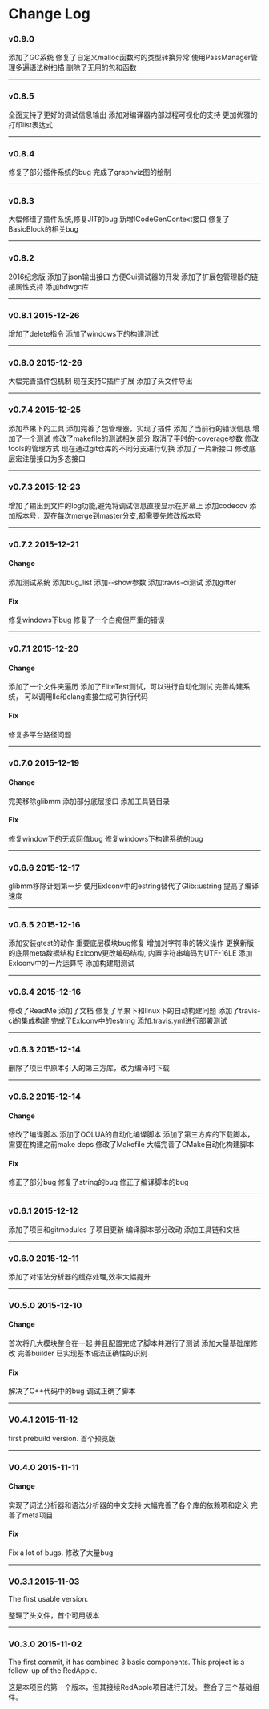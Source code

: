 Change Log
===============

### v0.9.0

添加了GC系统
修复了自定义malloc函数时的类型转换异常
使用PassManager管理多遍语法树扫描
删除了无用的包和函数

------------------------
### v0.8.5

全面支持了更好的调试信息输出
添加对编译器内部过程可视化的支持
更加优雅的打印list表达式

------------------------
### v0.8.4

修复了部分插件系统的bug
完成了graphviz图的绘制

------------------------
### v0.8.3

大幅修缮了插件系统,修复JIT的bug
新增ICodeGenContext接口
修复了BasicBlock的相关bug

------------------------
### v0.8.2

2016纪念版
添加了json输出接口
方便Gui调试器的开发
添加了扩展包管理器的链接属性支持
添加bdwgc库


------------------------
### v0.8.1 2015-12-26

增加了delete指令
添加了windows下的构建测试

------------------------
### v0.8.0 2015-12-26

大幅完善插件包机制
现在支持C插件扩展
添加了头文件导出


------------------------
### v0.7.4 2015-12-25

添加苹果下的工具
添加完善了包管理器，实现了插件
添加了当前行的错误信息
增加了一个测试
修改了makefile的测试相关部分
取消了平时的-coverage参数
修改tools的管理方式
现在通过git仓库的不同分支进行切换
添加了一片新接口
修改底层宏注册接口为多态接口

------------------------
### v0.7.3 2015-12-23

增加了输出到文件的log功能,避免将调试信息直接显示在屏幕上
添加codecov
添加版本号，现在每次merge到master分支,都需要先修改版本号


------------------------

### v0.7.2 2015-12-21
#### Change
添加测试系统
添加bug_list
添加--show参数
添加travis-ci测试
添加gitter

#### Fix
修复windows下bug
修复了一个白痴但严重的错误

------------------------

### v0.7.1 2015-12-20
#### Change
添加了一个文件夹遍历
添加了EliteTest测试，可以进行自动化测试
完善构建系统， 可以调用llc和clang直接生成可执行代码
#### Fix
修复多平台路径问题


------------------------

### v0.7.0 2015-12-19

#### Change
完美移除glibmm
添加部分底层接口
添加工具链目录

#### Fix
修复window下的无返回值bug
修复windows下构建系统的bug


------------------------

### v0.6.6 2015-12-17

glibmm移除计划第一步
使用ExIconv中的estring替代了Glib::ustring
提高了编译速度

------------------------

### v0.6.5 2015-12-16

添加安装gtest的动作
重要底层模块bug修复
增加对字符串的转义操作
更换新版的底层meta数据结构
ExIconv更改编码结构, 内置字符串编码为UTF-16LE
添加ExIconv中的一片运算符
添加构建期测试

------------------------

### v0.6.4 2015-12-16

修改了ReadMe
添加了文档
修复了苹果下和linux下的自动构建问题
添加了travis-ci的集成构建
完成了ExIconv中的estring
添加.travis.yml进行部署测试

------------------------

### v0.6.3 2015-12-14

删除了项目中原本引入的第三方库，改为编译时下载


------------------------

### v0.6.2 2015-12-14

#### Change

修改了编译脚本
添加了OOLUA的自动化编译脚本
添加了第三方库的下载脚本，需要在构建之前make deps
修改了Makefile
大幅完善了CMake自动化构建脚本


#### Fix

修正了部分bug
修复了string的bug
修正了编译脚本的bug


------------------------

### v0.6.1 2015-12-12

添加子项目和gitmodules
子项目更新
编译脚本部分改动
添加工具链和文档

------------------------

### v0.6.0 2015-12-11

添加了对语法分析器的缓存处理,效率大幅提升

------------------------

### V0.5.0 2015-12-10

#### Change

首次将几大模块整合在一起
并且配置完成了脚本并进行了测试
添加大量基础库修改
完善builder
已实现基本语法正确性的识别

#### Fix

解决了C++代码中的bug
调试正确了脚本

------------------------

### V0.4.1 2015-11-12

first prebuild version.
首个预览版

------------------------

### V0.4.0 2015-11-11

#### Change

实现了词法分析器和语法分析器的中文支持
大幅完善了各个库的依赖项和定义
完善了meta项目

#### Fix

Fix a lot of bugs.
修改了大量bug


------------------------

### V0.3.1 2015-11-03

The first usable version.

整理了头文件，首个可用版本


------------------------

### V0.3.0  2015-11-02

The first commit, it has combined 3 basic components.
This project is a follow-up of the RedApple.

这是本项目的第一个版本，但其接续RedApple项目进行开发。
整合了三个基础组件。
